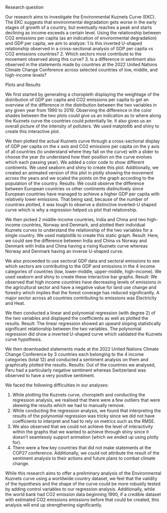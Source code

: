 Research question

Our research aims to investigate the Environmental Kuznets Curve (EKC). The EKC suggests that environmental degradation gets worse in the early stages of growth of a country, but eventually reaches a peak and starts declining as income exceeds a certain level.
Using the relationship between CO2 emissions per capita (as an indication of environmental degradation) and GDP per capita, we aim to analyze:
1.Is this inverted U-shaped relationship observed in a cross-sectional analysis   of GDP per capita vs CO2 emissions countries?
2. Which sectors most contribute to the movement observed along this curve?
3. Is a difference in sentiment also observed in the statements made by countries at the 2022 United Nations Climate Change Conference across selected countries of low, middle, and high-income levels?
 
Plots and Results

We first started by generating a choropleth displaying the weightage of the distribution of GDP per capita and CO2 emissions per capita to get an overview of the difference in the distribution between the two variables in any given year from 1990 to 2019. Observing the difference in the color shades between the two plots could give us an indication as to where along the Kuznets curve the countries could potentially lie. It also gives us an overall picture of the intensity of polluters. We used matplotlib and shiny to create this interactive plot.
 
We then plotted the actual Kuznets curve through a cross-sectional display of GDP per capita on the x axis and CO2 emissions per capita on the y axis of all countries (to understand where they fall on the curve) with a slider to choose the year (to understand how their position on the curve evolves which each passing year). We added a color code to show different continents. We used seaborn and shiny to create this plot. Additionally, we created an animated version of this plot in plotly showing the movement across the years and we scaled the points on the graph according to the population of the country. 
Results: We could observe the difference between European countries vs other continents distinctively since European countries have managed to achieve a higher GDP per capita with relatively lower emissions. That being said, because of the number of countries plotted, it was tough to observe a distinctive inverted-U shaped curve which is why a regression helped us plot that relationship. 
 
We then picked 2 middle-income countries, India and China and two high-income countries, Norway and Denmark, and plotted their individual Kuznets curves to understand the relationship of the two variables for a single country. We used matplotlib to create this static graph. 
Result: Here, we could see the difference between India and China vs Norway and Denmark with India and China having a rising Kuznets curve whereas Norway and Denmark having an inverse U-shaped curve. 
 
We also proceeded to use sectoral GDP data and sectoral emissions to see which sectors are contributing to the GDP and emissions in the 4 income categories of countries (low, lower-middle, upper-middle, high-income). We used seaborn and shiny to create these interactive bar graphs.
Result: We observed that high income countries have decreasing levels of emissions in the agricultural sector and have a negative value for land use change and forestry which implies that the forest coverage has reduced significantly. A  major sector across all countries contributing to emissions was Electricity and Heat. 
 
We then conducted a linear and polynomial regression (with degree 2) of the two variables and displayed the coefficients as well as plotted the results.
Result: The linear regression showed an upward sloping statistically significant relationship between the two variables. The polynomial regression did show a inverted U-shaped curve which validated the Kuznets curve hypothesis.
 
We then downloaded statements made at the 2022 United Nations Climate Change Conference by 3 countries each belonging to the 4 income categories (total 12) and conducted a sentiment analysis on them and graphically plotted the results. 
Results: Out of the countries we analysed, Peru had a particularly negative sentiment whereas Switzerland was observed to have a very positive sentiment. 
 
We faced the following difficulties in our analyses:
 
1.    While plotting the Kuznets curve, choropleth and conducting the regression analysis, we realised that there were a few outliers that were skewing the results which we had to manually remove. 
2.    While conducting the regression analysis, we found that interpreting the results of the polynomial regression was tricky since we did not have coefficients to interpret and had to rely on metrics such as the RMSE. 
3.    We also observed that we could not achieve the level of interactivity within the graphs that we wanted to achieve through shiny since it doesn’t seamlessly support animation (which we ended up using plotly for).
4.  There were a few key countries that did not make statements at the COP27 conference. Additionally, we could not attribute the result of the sentiment analysis to their actions and future plans to combat climate change. 

While this research aims to offer a preliminary analysis of the Environmental Kuznets curve using a worldwide country dataset, we feel that the validity of the hypothesis and the shape of the curve could be more robustly tested by adding control variables to our regression analysis. Additionally, while the world bank had CO2 emission data beginning 1990, if a credible dataset with estimated CO2 emissions emissions before that could be created, this analysis will end up strengthening significantly.

 
 


